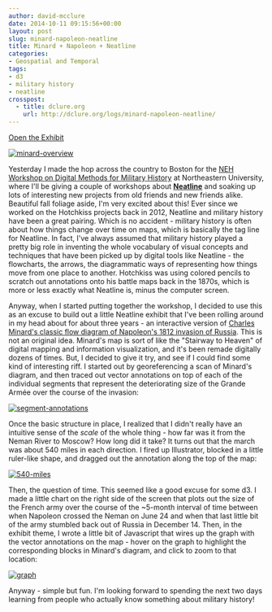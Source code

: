 ```yaml
---
author: david-mcclure
date: 2014-10-11 09:15:56+00:00
layout: post
slug: minard-napoleon-neatline
title: Minard + Napoleon + Neatline
categories:
- Geospatial and Temporal
tags:
- d3
- military history
- neatline
crosspost:
  - title: dclure.org
    url: http://dclure.org/logs/minard-napoleon-neatline/
---
```




[Open the Exhibit](http://dmmh.dclure.org/neatline/show/minard)



[![minard-overview](http://static.scholarslab.org/wp-content/uploads/2014/10/minard-overview-1024x619.jpg)](http://dmmh.dclure.org/neatline/show/minard)

Yesterday I made the hop across the country to Boston for the [NEH Workshop on Digital Methods for Military History](http://www.northeastern.edu/nulab/dmmh/) at  Northeastern University, where I'll be giving a couple of workshops about [**Neatline**](http://neatline.org/) and soaking up lots of interesting new projects from old friends and new friends alike. Beautiful fall foliage aside, I'm very excited about this! Ever since we worked on the Hotchkiss projects back in 2012, Neatline and military history have been a great pairing. Which is no accident - military history is often about how things change over time on maps, which is basically the tag line for Neatline. In fact, I've always assumed that military history played a pretty big role in inventing the whole vocabulary of visual concepts and techniques that have been picked up by digital tools like Neatline - the flowcharts, the arrows, the diagrammatic ways of representing how things move from one place to another. Hotchkiss was using colored pencils to scratch out annotations onto his battle maps back in the 1870s, which is more or less exactly what Neatline is, minus the computer screen.

Anyway, when I started putting together the workshop, I decided to use this as an excuse to build out a little Neatline exhibit that I've been rolling around in my head about for about three years - an interactive version of [Charles Minard's classic flow diagram of Napoleon's 1812 invasion of Russia](http://en.wikipedia.org/wiki/Charles_Joseph_Minard#Work). This is not an original idea. Minard's map is sort of like the "Stairway to Heaven" of digital mapping and information visualization, and it's been remade digitally dozens of times. But, I decided to give it try, and see if I could find some kind of interesting riff. I started out by georeferencing a scan of Minard's diagram, and then traced out vector annotations on top of each of the individual segments that represent the deteriorating size of the Grande Armée over the course of the invasion:

[![segment-annotations](http://static.scholarslab.org/wp-content/uploads/2014/10/segment-annotations.jpg)](http://static.scholarslab.org/wp-content/uploads/2014/10/segment-annotations.jpg)

Once the basic structure in place, I realized that I didn't really have an intuitive sense of the _scale_ of the whole thing - how far was it from the Neman River to Moscow? How long did it take? It turns out that the march was about 540 miles in each direction. I fired up Illustrator, blocked in a little ruler-like shape, and dragged out the annotation along the top of the map:

[![540-miles](http://static.scholarslab.org/wp-content/uploads/2014/10/540-miles-1024x178.jpg)](http://static.scholarslab.org/wp-content/uploads/2014/10/540-miles.jpg)

Then, the question of time. This seemed like a good excuse for some d3. I made a little chart on the right side of the screen that plots out the size of the French army over the course of the ~5-month interval of time between when Napoleon crossed the Neman on June 24 and when that last little bit of the army stumbled back out of Russia in December 14. Then, in the exhibit theme, I wrote a little bit of Javascript that wires up the graph with the vector annotations on the map - hover on the graph to highlight the corresponding blocks in Minard's diagram, and click to zoom to that location:

[![graph](http://static.scholarslab.org/wp-content/uploads/2014/10/graph-1024x979.jpg)](http://static.scholarslab.org/wp-content/uploads/2014/10/graph.jpg)

Anyway - simple but fun. I'm looking forward to spending the next two days learning from people who actually know something about military history!
